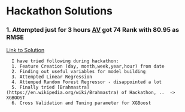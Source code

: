# Hackathon Solutions
### 1. Attempted just for 3 hours [AV](https://datahack.analyticsvidhya.com/contest/analytics-vidhya-hiring-hackathon/) got 74 Rank with 80.95 as RMSE

[Link to Solution](https://github.com/vkgpt11/hackathons/tree/master/AnalyticsVidhyaHiringHackathon-2018)

      I have tried following during hackathon:
      1. Feature Creation (day, month,week,year,hour) from date
      2. Finding out useful variables for model building
      3. Attempted Linear Regression
      4. Attemped Random Forest Regressor - disappointed a lot
      5. Finally tried [Brahmastra](https://en.wikipedia.org/wiki/Brahmastra) of Hackathon, ..  ->  XGBOOST
      6. Cross Validation and Tuning parameter for XGBoost



